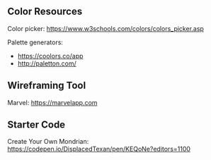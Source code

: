 ## Color Resources

Color picker: https://www.w3schools.com/colors/colors_picker.asp

Palette generators:

- https://coolors.co/app
- http://paletton.com/

## Wireframing Tool

Marvel: https://marvelapp.com

## Starter Code

Create Your Own Mondrian: https://codepen.io/DisplacedTexan/pen/KEQoNe?editors=1100
